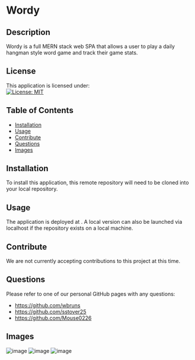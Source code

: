 # Wordy

## Description 
Wordy is a full MERN stack web SPA that allows a user to play a daily hangman style word game and track their game stats.

## License
This application is licensed under: <br />
[![License: MIT](https://img.shields.io/badge/License-MIT-yellow.svg)](https://opensource.org/licenses/MIT)

## Table of Contents

- [Installation](#installation)
- [Usage](#usage)
- [Contribute](#contribute)
- [Questions](#questions)
- [Images](#images)

## Installation
To install this application, this remote repository will need to be cloned into your local repository.

## Usage
The application is deployed at <Heroku Site>. A local version can also be launched via localhost if the repository exists on a local machine.

## Contribute
We are not currently accepting contributions to this project at this time.

## Questions
Please refer to one of our personal GitHub pages with any questions: 
- https://github.com/wbruns
- https://github.com/sstover25
- https://github.com/Mouse0226

## Images
![image](https://user-images.githubusercontent.com/93630706/171310565-12cb1766-add1-437c-821e-8cd03a196858.png)
![image](https://user-images.githubusercontent.com/93630706/171310613-789da3ee-a2b4-4da2-81ea-3e08162d04db.png)
![image](https://user-images.githubusercontent.com/93630706/171310677-79a383b8-1ee8-4731-ae31-e1a0f6e51dbb.png)
